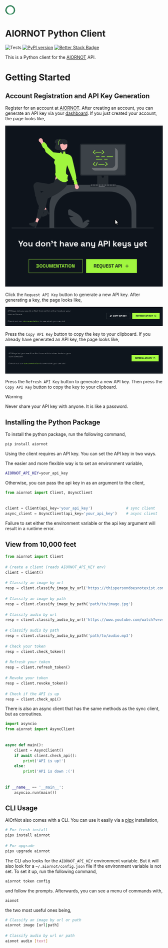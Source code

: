 ![AIORNOT Logo](./media/centered_logo_32x32.png)
# AIORNOT Python Client

![Tests](https://github.com/aiornotinc/aiornot-python/actions/workflows/test.yaml/badge.svg)
[![PyPI version](https://badge.fury.io/py/aiornot.svg)](https://badge.fury.io/py/aiornot)
[![Better Stack Badge](https://uptime.betterstack.com/status-badges/v2/monitor/y3x3.svg)](https://uptime.betterstack.com/?utm_source=status_badge)

This is a Python client for the [AIORNOT](https://aiornot.com) API.

# Getting Started

## Account Registration and API Key Generation

Register for an account at [AIORNOT](https://aiornot.com). After creating an account,
you can generate an API key via your [dashboard](https://aiornot.com/dashboard/api). If you
just created your account, the page looks like,

![](./media/no_existing_keys.png)

Click the `Request API Key` button to generate a new API key. After generating a key, the page
looks like,

![](./media/copy.png)

Press the `Copy API Key` button to copy the key to your clipboard. If you already have
generated an API key, the page looks like,

![](./media/refresh.png)

Press the `Refresh API Key` button to generate a new API key. Then press the `Copy API Key` button
to copy the key to your clipboard.

> [!WARNING]  
> Never share your API key with anyone. It is like a password.

## Installing the Python Package

To install the python package, run the following command,

```bash
pip install aiornot
```

Using the client requires an API key. You can set the API key in two ways. 

The easier and more flexible way is to set an environment variable,

```bash
AIORNOT_API_KEY=your_api_key
```

Otherwise, you can pass the api key in as an argument to the client,

```python
from aiornot import Client, AsyncClient


client = Client(api_key='your_api_key')               # sync client
async_client = AsyncClient(api_key='your_api_key')    # async client
```

Failure to set either the environment variable or the api key argument will result in a runtime error.

## View from 10,000 feet

```python
from aiornot import Client

# Create a client (reads AIORNOT_API_KEY env)
client = Client()

# Classify an image by url
resp = client.classify_image_by_url('https://thispersondoesnotexist.com')

# Classify an image by path
resp = client.classify_image_by_path('path/to/image.jpg')

# Classify audio by url
resp = client.classify_audio_by_url('https://www.youtube.com/watch?v=v4WiI4es_UI')

# Classify audio by path
resp = client.classify_audio_by_path('path/to/audio.mp3')

# Check your token
resp = client.check_token()

# Refresh your token
resp = client.refresh_token()

# Revoke your token
resp = client.revoke_token()

# Check if the API is up
resp = client.check_api()
```

There is also an async client that has the same methods as the sync client, but as coroutines.

```python
import asyncio
from aiornot import AsyncClient


async def main():
    client = AsyncClient()
    if await client.check_api():
        print('API is up!')
    else:
        print('API is down :(')


if __name__ == '__main__':
    asyncio.run(main())
```


## CLI Usage

AIOrNot also comes with a CLI. You can use it easily via a [pipx](https://pypa.github.io/pipx/) installation,

```bash
# For fresh install
pipx install aiornot

# For upgrade
pipx upgrade aiornot
```

The CLI also looks for the `AIORNOT_API_KEY` environment variable. But it will also
look for a `~/.aiornot/config.json` file if the environment variable is not set. To
set it up, run the following command,

```bash
aiornot token config
``````

and follow the prompts. Afterwards, you can see a menu of commands with,

```bash
aionot
```

the two most useful ones being,

```bash
# Classify an image by url or path
aiornot image [url|path]

# Classify audio by url or path
aionot audio [text]
```